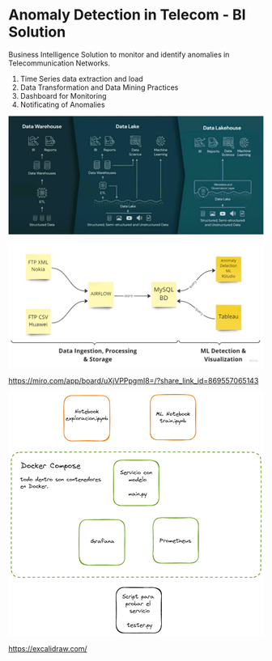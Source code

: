# Anomaly Detection in Telecom - BI Solution

Business Intelligence Solution to monitor and identify anomalies in Telecommunication Networks.

1)  Time Series data extraction and load
2)  Data Transformation and Data Mining Practices
3)  Dashboard for Monitoring
4)  Notificating of Anomalies

![](Images/datalakehouse.png)

![](Images/Anomaly%20Detection%20Project.jpg)

<https://miro.com/app/board/uXjVPPpgmI8=/?share_link_id=869557065143>

![](Images/figura_docker_data_platform.png)

<https://excalidraw.com/>
